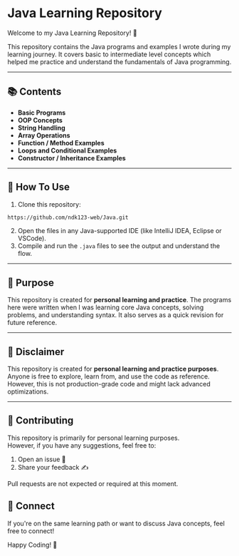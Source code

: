 # Java Learning Repository

Welcome to my Java Learning Repository! 🚀

This repository contains the Java programs and examples I wrote during my learning journey. It covers basic to intermediate level concepts which helped me practice and understand the fundamentals of Java programming.

---

## 📚 Contents

- **Basic Programs**
- **OOP Concepts**
- **String Handling**
- **Array Operations**
- **Function / Method Examples**
- **Loops and Conditional Examples**
- **Constructor / Inheritance Examples**

---

## 🔧 How To Use

1. Clone this repository:
```bash
https://github.com/ndk123-web/Java.git
```
2. Open the files in any Java-supported IDE (like IntelliJ IDEA, Eclipse or VSCode).
3. Compile and run the `.java` files to see the output and understand the flow.

---

## 📅 Purpose

This repository is created for **personal learning and practice**. The programs here were written when I was learning core Java concepts, solving problems, and understanding syntax. It also serves as a quick revision for future reference.

---

## 🚨 Disclaimer

This repository is created for **personal learning and practice purposes**.
Anyone is free to explore, learn from, and use the code as reference.
However, this is not production-grade code and might lack advanced optimizations.

---

## 🤝 Contributing

This repository is primarily for personal learning purposes.  
However, if you have any suggestions, feel free to:
1. Open an issue 🐛
2. Share your feedback ✍️

Pull requests are not expected or required at this moment.


## 🚀 Connect
If you're on the same learning path or want to discuss Java concepts, feel free to connect!

Happy Coding! 🤖

